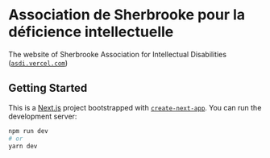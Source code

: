 # Association de Sherbrooke pour la déficience intellectuelle

The website of Sherbrooke Association for Intellectual Disabilities ([`asdi.vercel.com`](https://github.com/vercel/next.js/tree/canary/packages/create-next-app))

## Getting Started

This is a [Next.js](https://nextjs.org/) project bootstrapped with [`create-next-app`](https://github.com/vercel/next.js/tree/canary/packages/create-next-app).
You can run the development server:

```bash
npm run dev
# or
yarn dev
```
